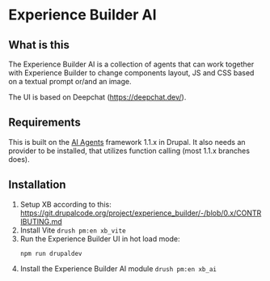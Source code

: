 # Experience Builder AI

## What is this
The Experience Builder AI is a collection of agents that can work together with Experience Builder to change components layout, JS and CSS based on a textual prompt or/and an image.

The UI is based on Deepchat (https://deepchat.dev/).

## Requirements
This is built on the [AI Agents](https://www.drupal.org/project/ai_agents) framework 1.1.x in Drupal. It also needs an provider to be installed, that utilizes function calling (most 1.1.x branches does).

## Installation
1. Setup XB according to this: https://git.drupalcode.org/project/experience_builder/-/blob/0.x/CONTRIBUTING.md
2. Install Vite `drush pm:en xb_vite`
3. Run the Experience Builder UI in hot load mode:
   ```shell
   npm run drupaldev
   ```
4. Install the Experience Builder AI module `drush pm:en xb_ai`

